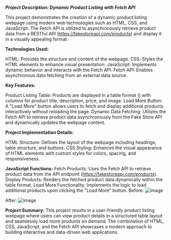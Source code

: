 ***Project Description: Dynamic Product Listing with Fetch API***

This project demonstrates the creation of a dynamic product listing webpage using modern web technologies such as HTML, CSS, and JavaScript.
The Fetch API is utilized to asynchronously retrieve product data from a RESTful API (https://fakestoreapi.com/products) and display it in a visually appealing format.

**Technologies Used:**

HTML: Provides the structure and content of the webpage.
CSS: Styles the HTML elements to enhance visual presentation.
JavaScript: Implements dynamic behavior and interacts with the Fetch API.
Fetch API: Enables asynchronous data fetching from an external data source.

**Key Features:**

Product Listing Table: Products are displayed in a table format (<table>) with columns for product title, description, price, and image.
Load More Button: A "Load More" button allows users to fetch and display additional products interactively without reloading the page.
Dynamic Data Fetching: Utilizes the Fetch API to retrieve product data asynchronously from the Fake Store API and dynamically updates the webpage content.

**Project Implementation Details:**

HTML Structure: Defines the layout of the webpage including headings, table structure, and buttons.
CSS Styling: Enhances the visual appearance of HTML elements with custom styles for colors, spacing, and responsiveness.

**JavaScript Functions:**
Fetch Products: Uses the Fetch API to retrieve product data from the API endpoint (https://fakestoreapi.com/products).
Display Products: Renders the fetched product data dynamically within the table format.
Load More Functionality: Implements the logic to load additional products upon clicking the "Load More" button.
Before: 
![image](https://github.com/mekalasanthosh2001/Fetch-Project-in-JavaScript/assets/104013993/67fe98c5-8e40-486c-b02c-6937bfec452d)

After:
![image](https://github.com/mekalasanthosh2001/Fetch-Project-in-JavaScript/assets/104013993/28148514-513b-4156-bd93-14909e15d8a8)


**Project Summary:**
This project results in a user-friendly product listing webpage where users can view product details in a structured table layout and seamlessly load more products on demand. The combination of HTML, CSS, JavaScript, and the Fetch API showcases a modern approach to building interactive and data-driven web applications.

